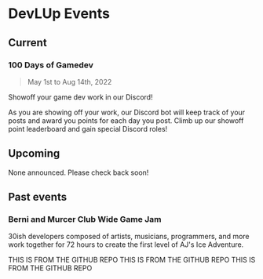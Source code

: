 # DevLUp Events

[//]: # (Todo These are placeholders)

## Current

### 100 Days of Gamedev

> May 1st to Aug 14th, 2022

Showoff your game dev work in our Discord!

As you are showing off your work, our Discord bot will keep track of
your posts and award you points for each day you post. Climb up our
showoff point leaderboard and gain special Discord roles!

## Upcoming

None announced. Please check back soon!

## Past events

### Berni and Murcer Club Wide Game Jam

30ish developers composed of artists, musicians, programmers, and more
work together for 72 hours to create the first level of AJ's Ice
Adventure.

THIS IS FROM THE GITHUB REPO
THIS IS FROM THE GITHUB REPO
THIS IS FROM THE GITHUB REPO
